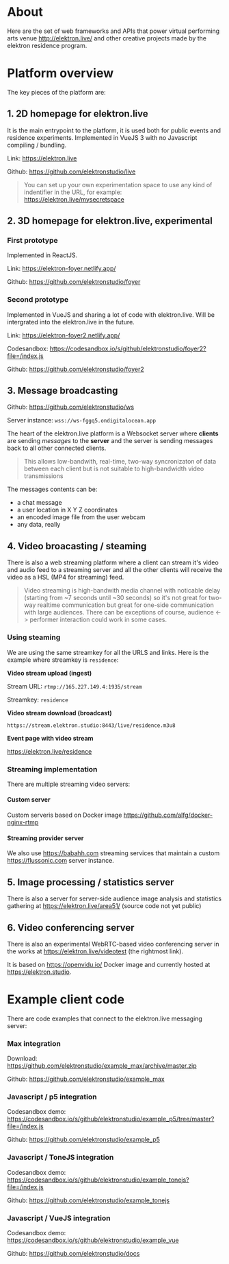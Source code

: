 # About

Here are the set of web frameworks and APIs that power virtual performing arts venue http://elektron.live/ and other creative projects made by the elektron residence program.

# Platform overview

The key pieces of the platform are:

## 1. 2D homepage for elektron.live

It is the main entrypoint to the platform, it is used both for public events and residence experiments. Implemented in VueJS 3 with no Javascript compiling / bundling.

Link: https://elektron.live

Github: https://github.com/elektronstudio/live

> You can set up your own experimentation space to use any kind of indentifier in the URL, for example:
> https://elektron.live/mysecretspace

## 2. 3D homepage for elektron.live, experimental

### First prototype

Implemented in ReactJS.

Link: https://elektron-foyer.netlify.app/

Github: https://github.com/elektronstudio/foyer

### Second prototype

Implemented in VueJS and sharing a lot of code with elektron.live. Will be intergrated into the elektron.live in the future.

Link: https://elektron-foyer2.netlify.app/

Codesandbox: https://codesandbox.io/s/github/elektronstudio/foyer2?file=/index.js

Github: https://github.com/elektronstudio/foyer2

## 3. Message broadcasting

Github: https://github.com/elektronstudio/ws

Server instance: `wss://ws-fggq5.ondigitalocean.app`

The heart of the elektron.live platform is a Websocket server where **clients** are sending _messages_ to the **server** and the server is sending messages back to all other connected clients.

> This allows low-bandwith, real-time, two-way syncronizaton of data between each client but is not suitable to high-bandwidth video transmissions

The messages contents can be:

- a chat message
- a user location in X Y Z coordinates
- an encoded image file from the user webcam
- any data, really

## 4. Video broacasting / steaming

There is also a web streaming platform where a client can stream it's video and audio feed to a streaming server and all the other clients will receive the video as a HSL (MP4 for streaming) feed.

> Video streaming is high-bandwith media channel with noticable delay (starting from ~7 seconds until ~30 seconds) so it's not great for two-way realtime communication but great for one-side communication with large audiences. There can be exceptions of course, audience <-> performer interaction could work in some cases.

### Using steaming

We are using the same streamkey for all the URLS and links. Here is the example where streamkey is `residence`:

**Video stream upload (ingest)**

Stream URL: `rtmp://165.227.149.4:1935/stream`

Streamkey: `residence`

**Video stream download (broadcast)**

`https://stream.elektron.studio:8443/live/residence.m3u8`

**Event page with video stream**

https://elektron.live/residence

### Streaming implementation

There are multiple streaming video servers:

#### Custom server

Custom serveris based on Docker image https://github.com/alfg/docker-nginx-rtmp

#### Streaming provider server

We also use https://babahh.com streaming services that maintain a custom https://flussonic.com server instance.

## 5. Image processing / statistics server

There is also a server for server-side audience image analysis and statistics gathering at https://elektron.live/area51/ (source code not yet public)

## 6. Video conferencing server

There is also an experimental WebRTC-based video conferencing server in the works at https://elektron.live/videotest (the rightmost link).

It is based on https://openvidu.io/ Docker image and currently hosted at https://elektron.studio.

# Example client code

There are code examples that connect to the elektron.live messaging server:

### Max integration

Download: https://github.com/elektronstudio/example_max/archive/master.zip

Github: https://github.com/elektronstudio/example_max

### Javascript / p5 integration

Codesandbox demo: https://codesandbox.io/s/github/elektronstudio/example_p5/tree/master?file=/index.js

Github: https://github.com/elektronstudio/example_p5

### Javascript / ToneJS integration

Codesandbox demo: https://codesandbox.io/s/github/elektronstudio/example_tonejs?file=/index.js

Github: https://github.com/elektronstudio/example_tonejs

### Javascript / VueJS integration

Codesandbox demo: https://codesandbox.io/s/github/elektronstudio/example_vue

Github: https://github.com/elektronstudio/docs
